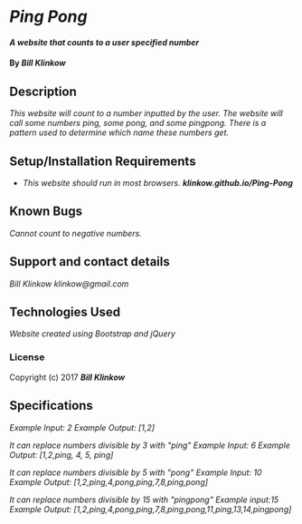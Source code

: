 # _Ping Pong_

#### _A website that counts to a user specified number_

#### By _**Bill Klinkow**_

## Description

_This website will count to a number inputted by the user.  The website will call some numbers ping, some pong, and some pingpong.  There is a pattern used to determine which name these numbers get._

## Setup/Installation Requirements

* _This website should run in most browsers._
**_klinkow.github.io/Ping-Pong_**

## Known Bugs

_Cannot count to negative numbers._

## Support and contact details

_Bill Klinkow_
_klinkow@gmail.com_

## Technologies Used

_Website created using Bootstrap and jQuery_

### License

Copyright (c) 2017 **_Bill Klinkow_**


## Specifications

_Example Input: 2_
_Example Output: [1,2]_

_It can replace numbers divisible by 3 with "ping"_
_Example Input: 6_
_Example Output: [1,2,ping, 4, 5, ping]_

_It can replace numbers divisible by 5 with "pong"_
_Example Input: 10_
_Example Output: [1,2,ping,4,pong,ping,7,8,ping,pong]_

_It can replace numbers divisible by 15 with "pingpong"_
_Example input:15_
_Example Output: [1,2,ping,4,pong,ping,7,8,ping,pong,11,ping,13,14,pingpong]_
